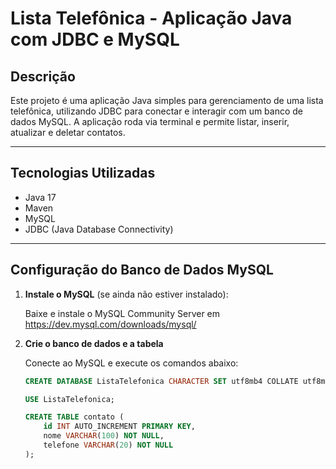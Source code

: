# Lista Telefônica - Aplicação Java com JDBC e MySQL

## Descrição

Este projeto é uma aplicação Java simples para gerenciamento de uma lista telefônica, utilizando JDBC para conectar e interagir com um banco de dados MySQL. A aplicação roda via terminal e permite listar, inserir, atualizar e deletar contatos.

---

## Tecnologias Utilizadas

- Java 17
- Maven
- MySQL
- JDBC (Java Database Connectivity)

---

## Configuração do Banco de Dados MySQL

1. **Instale o MySQL** (se ainda não estiver instalado):

   Baixe e instale o MySQL Community Server em https://dev.mysql.com/downloads/mysql/

2. **Crie o banco de dados e a tabela**

   Conecte ao MySQL e execute os comandos abaixo:

   ```sql
   CREATE DATABASE ListaTelefonica CHARACTER SET utf8mb4 COLLATE utf8mb4_unicode_ci;

   USE ListaTelefonica;

   CREATE TABLE contato (
       id INT AUTO_INCREMENT PRIMARY KEY,
       nome VARCHAR(100) NOT NULL,
       telefone VARCHAR(20) NOT NULL
   );

